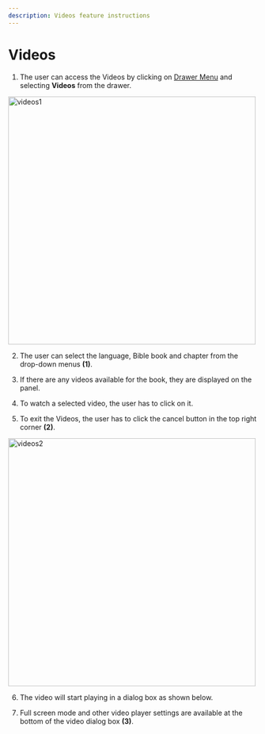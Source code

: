 ```yaml
---
description: Videos feature instructions
---
```


# Videos

1. The user can access the Videos by clicking on [Drawer Menu](./websiteNavigation#drawer-menu) and selecting **Videos** from the drawer. 

<img src="/img/assets/videos1.png"  width="500px" alt="videos1"/>

2. The user can select the language, Bible book and chapter from the drop-down menus **(1)**. 

3. If there are any videos available for the book, they are displayed on the panel.  

4. To watch a selected video, the user has to click on it. 

5. To exit the Videos, the user has to click the cancel button in the top right corner **(2)**.  

<img src="/img/assets/videos2.png"  width="500px" alt="videos2"/>

6. The video will start playing in a dialog box  as shown below. 

7. Full screen mode and other video player settings are available at the bottom of the video dialog box **(3)**. 


 
